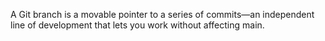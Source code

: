 A Git branch is a movable pointer to a series of commits—an independent line of development that lets you work without affecting main.



